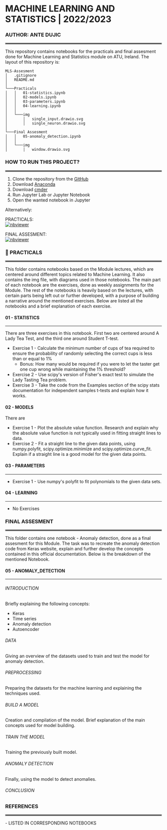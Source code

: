 # MACHINE LEARNING AND STATISTICS | 2022/2023
### AUTHOR: ANTE DUJIC
<hr style="border:2px solid gray"> </hr>

This repository contains notebooks for the practicals and final assesment done for Machine Learning and Statistics module on ATU, Ireland. The layout of this repository is:

```
MLS-Assesment
│   .gitignore
│   README.md                   
│
└───Practicals
│   │   01-statistics.ipynb
│   │   02-models.ipynb
│   │   03-parameters.ipynb
│   │   04-learning.ipynb
│   │   
│   └───img                     
│       │   single_input.drawio.svg
│       │   single_neuron.drawio.svg
│   
└───Final Assesment
│   │   05-anomaly_detection.ipynb
│   │   
│   └───img                     
│       │   window.drawio.svg
```


### HOW TO RUN THIS PROJECT?
<hr style="border:2px solid gray"> </hr>

1. Clone the repository from the [GitHub](https://github.com/AnteDujic/MLS-Assessment)
2. Download [Anaconda](https://docs.anaconda.com/anaconda/install/windows/)
3. Download [cmder](https://cmder.net/)
4. Run Jupyter Lab or Jupyter Notebook
5. Open the wanted notebook in Jupyter

Alternatively:

PRACTICALS: <br>
[![nbviewer](https://raw.githubusercontent.com/jupyter/design/master/logos/Badges/nbviewer_badge.svg)](https://nbviewer.org/github/AnteDujic/MLS-Assessment/tree/main/Practicals/)

FINAL ASSESMENT: <br>
[![nbviewer](https://raw.githubusercontent.com/jupyter/design/master/logos/Badges/nbviewer_badge.svg)](https://nbviewer.org/github/AnteDujic/MLS-Assessment/tree/main/Final%20Assesment/)
    
    
### :file_folder: PRACTICALS
<hr style="border:2px solid gray"> </hr>

This folder contains notebooks based on the Module lectures, which are centered around different topics related to Machine Learning. It also contains the img file, with diagrams used in those notebooks. The main part of each notebook are the exercises, done as weekly assignments for the Module. The rest of the notebooks is heavily based on the lectures, with certain parts being left out or further developed, with a purpose of building a narrative around the mentioned exercises. Below are listed all the notebooks and a brief explanation of each exercise.

#### 01 - STATISTICS
***

There are three exercises in this notebook. First two are centered around A Lady Tea Test, and the third one around Student T-test.
- Exercise 1 - Calculate the minimum number of cups of tea required to ensure the probability of randomly selecting the correct cups is less than or equal to 1%
    - Bonus: How many would be required if you were to let the taster get one cup wrong while maintaining the 1% threshold?
- Exercise 2 - Use scipy's version of Fisher's exact test to simulate the Lady Tasting Tea problem.
- Exercise 3 - Take the code from the Examples section of the scipy stats documentation for independent samples t-tests and explain how it works.

#### 02 - MODELS

There are 

- Exercise 1 - Plot the absolute value function. Research and explain why the absolute value function is not typically used in fitting straight lines to data.
- Exercise 2 - Fit a straight line to the given data points, using numpy.polyfit, scipy.optimize.minimize and scipy.optimize.curve_fit. Explain if a straight line is a good model for the given data points.

#### 03 - PARAMETERS
***

- Exercise 1 - Use numpy's polyfit to fit polynomials to the given data sets.

#### 04 - LEARNING
***

- No Exercises

### FINAL ASSESMENT
<hr style="border:2px solid gray"> </hr>

This folder contains one notebook - Anomaly detection, done as a final assesment for this Module. The task was to recreate the anomaly detection code from Keras website, explain and further develop the concepts contained in this official documentation. Below is the breakdown of the mentioned Notebook.

#### 05 - ANOMALY_DETECTION
***
###### INTRODUCTION
Briefly explaining the following concepts:
 - Keras
 - Time series
 - Anomaly detection
 - Autoencoder
 
######  DATA
Giving an overview of the datasets used to train and test the model for anomaly detection.

###### PREPROCESSING
Preparing the datasets for the machine learning and explaining the techniques used.

###### BUILD A MODEL
Creation and compilation of the model. Brief explanation of the main concepts used for model building.

###### TRAIN THE MODEL
Training the previously built model.

###### ANOMALY DETECTION
Finally, using the model to detect anomalies.

###### CONCLUSION

### REFERENCES
<hr style="border:2px solid gray"> </hr>
- LISTED IN CORRESPONDING NOTEBOOKS